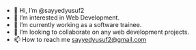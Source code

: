 - 👋 Hi, I’m @sayyedyusuf2
- 👀 I’m interested in Web Development.
- 🌱 I’m currently working as a software trainee.
- 💞️ I’m looking to collaborate on any web development projects.
- 📫 How to reach me sayyedyusuf2@gmail.com

<!---
sayyedyusuf2/sayyedyusuf2 is a ✨ special ✨ repository because its `README.md` (this file) appears on your GitHub profile.
You can click the Preview link to take a look at your changes.
--->
